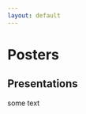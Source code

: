 ```yaml
---
layout: default
---
```


# Posters

<object data="https://github.com/alegresor/alegresor.github.io/blob/main/resume_cv/sorokin_resume.pdf" width="1000" height="1000" type="application/pdf"></object>

## Presentations

some text 
